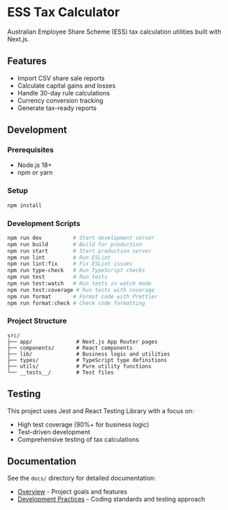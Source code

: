 # ESS Tax Calculator

Australian Employee Share Scheme (ESS) tax calculation utilities built with Next.js.

## Features

- Import CSV share sale reports
- Calculate capital gains and losses
- Handle 30-day rule calculations
- Currency conversion tracking
- Generate tax-ready reports

## Development

### Prerequisites

- Node.js 18+
- npm or yarn

### Setup

```bash
npm install
```

### Development Scripts

```bash
npm run dev          # Start development server
npm run build        # Build for production
npm run start        # Start production server
npm run lint         # Run ESLint
npm run lint:fix     # Fix ESLint issues
npm run type-check   # Run TypeScript checks
npm run test         # Run tests
npm run test:watch   # Run tests in watch mode
npm run test:coverage # Run tests with coverage
npm run format       # Format code with Prettier
npm run format:check # Check code formatting
```

### Project Structure

```
src/
├── app/              # Next.js App Router pages
├── components/       # React components
├── lib/              # Business logic and utilities
├── types/            # TypeScript type definitions
├── utils/            # Pure utility functions
└── __tests__/        # Test files
```

## Testing

This project uses Jest and React Testing Library with a focus on:

- High test coverage (90%+ for business logic)
- Test-driven development
- Comprehensive testing of tax calculations

## Documentation

See the `docs/` directory for detailed documentation:

- [Overview](./docs/overview.md) - Project goals and features
- [Development Practices](./docs/development-practices.md) - Coding standards and testing approach
